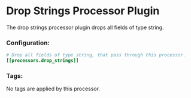 # Drop Strings Processor Plugin

The drop strings processor plugin drops all fields of type string.

### Configuration:

```toml
# Drop all fields of type string, that pass through this processor.
[[processors.drop_strings]]
```

### Tags:

No tags are applied by this processor.

